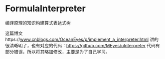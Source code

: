# FormulaInterpreter
编译原理的知识构建算式表达式树

这篇博文https://www.cnblogs.com/OceanEyes/p/implement_a_interpreter.html 讲的很清晰明了，也有对应的代码：https://github.com/MEyes/uInterpreter
代码有部分错误，所以将其略加修改，主要是为了自己学习。
